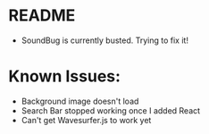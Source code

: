 # README

* SoundBug is currently busted. Trying to fix it!

# Known Issues:

* Background image doesn't load
* Search Bar stopped working once I added React
* Can't get Wavesurfer.js to work yet

